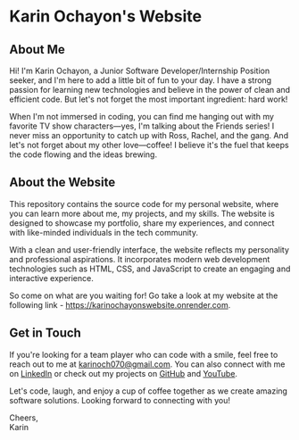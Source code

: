 # Karin Ochayon's Website

## About Me
Hi! I'm Karin Ochayon, a Junior Software Developer/Internship Position seeker, and I'm here to add a little bit of fun to your day. I have a strong passion for learning new technologies and believe in the power of clean and efficient code. But let's not forget the most important ingredient: hard work!

When I'm not immersed in coding, you can find me hanging out with my favorite TV show characters—yes, I'm talking about the Friends series! I never miss an opportunity to catch up with Ross, Rachel, and the gang. And let's not forget about my other love—coffee! I believe it's the fuel that keeps the code flowing and the ideas brewing.

## About the Website
This repository contains the source code for my personal website, where you can learn more about me, my projects, and my skills. The website is designed to showcase my portfolio, share my experiences, and connect with like-minded individuals in the tech community.

With a clean and user-friendly interface, the website reflects my personality and professional aspirations. It incorporates modern web development technologies such as HTML, CSS, and JavaScript to create an engaging and interactive experience.

So come on what are you waiting for! Go take a look at my website at the following link - https://karinochayonswebsite.onrender.com.

## Get in Touch
If you're looking for a team player who can code with a smile, feel free to reach out to me at karinoch070@gmail.com.
You can also connect with me on [LinkedIn](https://www.linkedin.com/in/karin-ochayon-%D7%A7%D7%90%D7%A8%D7%99%D7%9F-%D7%90%D7%95%D7%97%D7%99%D7%95%D7%9F-873785201/) or check out my projects on [GitHub](https://github.com/KarinOchayon070) and [YouTube](https://www.youtube.com/channel/UCB9kY-eCAMy0yonJmgCUU2Q).

Let's code, laugh, and enjoy a cup of coffee together as we create amazing software solutions. Looking forward to connecting with you!

Cheers,  
Karin
